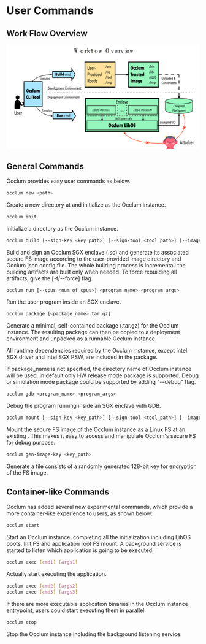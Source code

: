 # User Commands

## Work Flow Overview

![Workflow Overview](./images/flow_overview.png)

## General Commands

Occlum provides easy user commands as below.

```bash
occlum new <path>
```
Create a new directory at <path> and initialize as the Occlum instance.

```bash
occlum init
```
Initialize a directory as the Occlum instance.

```bash
occlum build [--sign-key <key_path>] [--sign-tool <tool_path>] [--image-key <key_path>] [-f/--force]
```
Build and sign an Occlum SGX enclave (.so) and generate its associated secure FS image according to the user-provided image directory and Occlum.json config file.
The whole building process is incremental: the building artifacts are built only
when needed.
To force rebuilding all artifacts, give the [-f/--force] flag.

```bash
occlum run [--cpus <num_of_cpus>] <program_name> <program_args>
```
Run the user program inside an SGX enclave.

```bash
occlum package [<package_name>.tar.gz]
```
Generate a minimal, self-contained package (.tar.gz) for the Occlum instance.
The resulting package can then be copied to a deployment environment and unpacked
as a runnable Occlum instance.

All runtime dependencies required by the Occlum instance, except Intel SGX driver and Intel SGX PSW, are included in the package.

If package_name is not specified, the directory name of Occlum instance will be used.
In default only HW release mode package is supported. Debug or simulation mode package
could be supported by adding "--debug" flag.

```bash
occlum gdb <program_name> <program_args>
```
Debug the program running inside an SGX enclave with GDB.

```bash
occlum mount [--sign-key <key_path>] [--sign-tool <tool_path>] [--image-key <key_path>] <path>
```
Mount the secure FS image of the Occlum instance as a Linux FS at an existing <path>.
This makes it easy to access and manipulate Occlum's secure FS for debug purpose.

```bash
occlum gen-image-key <key_path>
```
Generate a file consists of a randomly generated 128-bit key for encryption of the FS image.

## Container-like Commands

Occlum has added several new experimental commands, which provide a more container-like experience to users, as shown below:

```bash
occlum start
```
Start an Occlum instance, completing all the initialization including LibOS boots, Init FS and application root FS mount. A background service is started to listen which application is going to be executed.

```bash
occlum exec [cmd1] [args1]
```
Actually start executing the application.

```bash
occlum exec [cmd2] [args2]
occlum exec [cmd3] [args3]
```
If there are more executable application binaries in the Occlum instance entrypoint, users could start executing them in parallel.

```bash
occlum stop
```
Stop the Occlum instance including the background listening service.
